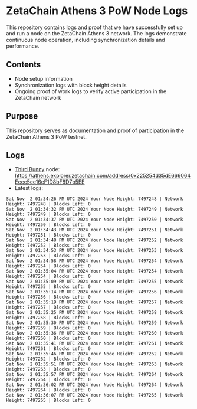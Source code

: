 # ZetaChain Athens 3 PoW Node Logs
This repository contains logs and proof that we have successfully set up and run a node on the ZetaChain Athens 3 network. The logs demonstrate continuous node operation, including synchronization details and performance.

## Contents
- Node setup information
- Synchronization logs with block height details
- Ongoing proof of work logs to verify active participation in the ZetaChain network

## Purpose
This repository serves as documentation and proof of participation in the ZetaChain Athens 3 PoW testnet.

## Logs

- [Third Bunny](https://thirdbunny.xyz/) node: https://athens.explorer.zetachain.com/address/0x225254d35dE666064Eccc5ce16eF1D8bF8D7b5EE
- Latest logs:
```
Sat Nov  2 01:34:26 PM UTC 2024 Your Node Height: 7497248 | Network Height: 7497248 | Blocks Left: 0
Sat Nov  2 01:34:32 PM UTC 2024 Your Node Height: 7497249 | Network Height: 7497249 | Blocks Left: 0
Sat Nov  2 01:34:37 PM UTC 2024 Your Node Height: 7497250 | Network Height: 7497250 | Blocks Left: 0
Sat Nov  2 01:34:43 PM UTC 2024 Your Node Height: 7497251 | Network Height: 7497251 | Blocks Left: 0
Sat Nov  2 01:34:48 PM UTC 2024 Your Node Height: 7497252 | Network Height: 7497252 | Blocks Left: 0
Sat Nov  2 01:34:53 PM UTC 2024 Your Node Height: 7497253 | Network Height: 7497253 | Blocks Left: 0
Sat Nov  2 01:34:58 PM UTC 2024 Your Node Height: 7497254 | Network Height: 7497254 | Blocks Left: 0
Sat Nov  2 01:35:04 PM UTC 2024 Your Node Height: 7497254 | Network Height: 7497254 | Blocks Left: 0
Sat Nov  2 01:35:09 PM UTC 2024 Your Node Height: 7497255 | Network Height: 7497255 | Blocks Left: 0
Sat Nov  2 01:35:14 PM UTC 2024 Your Node Height: 7497256 | Network Height: 7497256 | Blocks Left: 0
Sat Nov  2 01:35:19 PM UTC 2024 Your Node Height: 7497257 | Network Height: 7497257 | Blocks Left: 0
Sat Nov  2 01:35:25 PM UTC 2024 Your Node Height: 7497258 | Network Height: 7497258 | Blocks Left: 0
Sat Nov  2 01:35:30 PM UTC 2024 Your Node Height: 7497259 | Network Height: 7497259 | Blocks Left: 0
Sat Nov  2 01:35:36 PM UTC 2024 Your Node Height: 7497260 | Network Height: 7497260 | Blocks Left: 0
Sat Nov  2 01:35:41 PM UTC 2024 Your Node Height: 7497261 | Network Height: 7497261 | Blocks Left: 0
Sat Nov  2 01:35:46 PM UTC 2024 Your Node Height: 7497262 | Network Height: 7497262 | Blocks Left: 0
Sat Nov  2 01:35:51 PM UTC 2024 Your Node Height: 7497263 | Network Height: 7497263 | Blocks Left: 0
Sat Nov  2 01:35:57 PM UTC 2024 Your Node Height: 7497264 | Network Height: 7497264 | Blocks Left: 0
Sat Nov  2 01:36:02 PM UTC 2024 Your Node Height: 7497264 | Network Height: 7497264 | Blocks Left: 0
Sat Nov  2 01:36:07 PM UTC 2024 Your Node Height: 7497265 | Network Height: 7497265 | Blocks Left: 0
```
